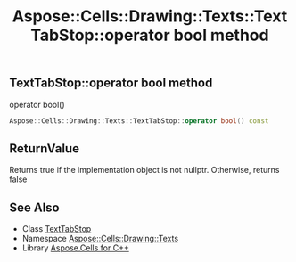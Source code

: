 ﻿---
title: Aspose::Cells::Drawing::Texts::TextTabStop::operator bool method
linktitle: operator bool
second_title: Aspose.Cells for C++ API Reference
description: 'Aspose::Cells::Drawing::Texts::TextTabStop::operator bool method. operator bool() in C++.'
type: docs
weight: 400
url: /cpp/aspose.cells.drawing.texts/texttabstop/operator_bool/
---
## TextTabStop::operator bool method


operator bool()

```cpp
Aspose::Cells::Drawing::Texts::TextTabStop::operator bool() const
```


## ReturnValue

Returns true if the implementation object is not nullptr. Otherwise, returns false

## See Also

* Class [TextTabStop](../)
* Namespace [Aspose::Cells::Drawing::Texts](../../)
* Library [Aspose.Cells for C++](../../../)
